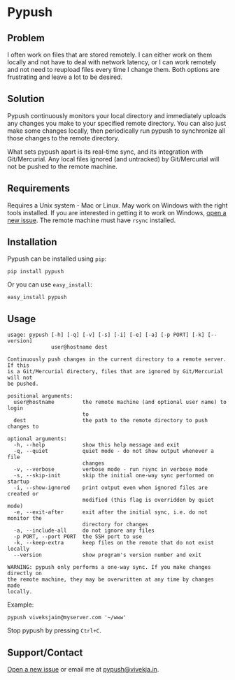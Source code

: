 Pypush
======

Problem
-------
I often work on files that are stored remotely. I can either work on them
locally and not have to deal with network latency, or I can work remotely and
not need to reupload files every time I change them. Both options are
frustrating and leave a lot to be desired.

Solution
--------
Pypush continuously monitors your local directory and immediately uploads any
changes you make to your specified remote directory. You can also just make some
changes locally, then periodically run pypush to synchronize all those changes
to the remote directory.

What sets pypush apart is its real-time sync, and its integration with
Git/Mercurial. Any local files ignored (and untracked) by Git/Mercurial will not
be pushed to the remote machine.

Requirements
------------
Requires a Unix system - Mac or Linux. May work on Windows with the right tools
installed. If you are interested in getting it to work on Windows, [open a new
issue](https://github.com/viveksjain/pypush/issues/new). The remote machine must
have `rsync` installed.

Installation
------------
Pypush can be installed using `pip`:

    pip install pypush

Or you can use `easy_install`:

    easy_install pypush

Usage
-----
```
usage: pypush [-h] [-q] [-v] [-s] [-i] [-e] [-a] [-p PORT] [-k] [--version]
              user@hostname dest

Continuously push changes in the current directory to a remote server. If this
is a Git/Mercurial directory, files that are ignored by Git/Mercurial will not
be pushed.

positional arguments:
  user@hostname         the remote machine (and optional user name) to login
                        to
  dest                  the path to the remote directory to push changes to

optional arguments:
  -h, --help            show this help message and exit
  -q, --quiet           quiet mode - do not show output whenever a file
                        changes
  -v, --verbose         verbose mode - run rsync in verbose mode
  -s, --skip-init       skip the initial one-way sync performed on startup
  -i, --show-ignored    print output even when ignored files are created or
                        modified (this flag is overridden by quiet mode)
  -e, --exit-after      exit after the initial sync, i.e. do not monitor the
                        directory for changes
  -a, --include-all     do not ignore any files
  -p PORT, --port PORT  the SSH port to use
  -k, --keep-extra      keep files on the remote that do not exist locally
  --version             show program's version number and exit

WARNING: pypush only performs a one-way sync. If you make changes directly on
the remote machine, they may be overwritten at any time by changes made
locally.
```

Example:

	pypush viveksjain@myserver.com '~/www'

Stop pypush by pressing `Ctrl+C`.

Support/Contact
---------------
[Open a new issue](https://github.com/viveksjain/pypush/issues/new) or email me
at [pypush@vivekja.in](mailto:pypush@vivekja.in).